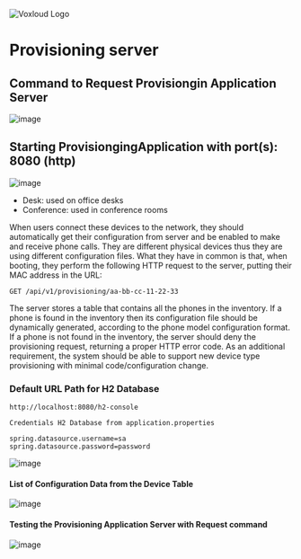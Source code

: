 ![Voxloud Logo](https://www.voxloud.com/wp-content/uploads/2020/07/voxloud_logo_@1x.png)

# Provisioning server #

## Command to Request Provisiongin Application Server ##
![image](https://github.com/user-attachments/assets/c77c1686-0932-4ad2-b3ea-737947edaa93)

## Starting ProvisiongingApplication with port(s): 8080 (http) ##
![image](https://github.com/user-attachments/assets/27942642-df13-4709-9878-3d8c613a041c)


- Desk: used on office desks
- Conference: used in conference rooms

When users connect these devices to the network, they should automatically get their configuration from server and 
be enabled to make and receive phone calls. They are different physical devices thus they are using different configuration files.
What they have in common is that, when booting, they perform the following HTTP request to the server, putting their MAC 
address in the URL:

```
GET /api/v1/provisioning/aa-bb-cc-11-22-33
```

The server stores a table that contains all the phones in the inventory. If a phone is found in the inventory then its
configuration file should be dynamically generated, according to the phone model configuration format. If a phone is not 
found in the inventory, the server should deny the provisioning request, returning a proper HTTP error code.
As an additional requirement, the system should be able to support new device type provisioning with minimal code/configuration change.

### Default URL Path for H2 Database ###

```
http://localhost:8080/h2-console
```

`Credentials H2 Database from application.properties`

```
spring.datasource.username=sa
spring.datasource.password=password
```
![image](https://github.com/user-attachments/assets/48fb532d-7497-43ab-bd2f-ec72ece5345b)


#### List of Configuration Data from the Device Table ####
![image](https://github.com/user-attachments/assets/0ff0e055-269b-48b7-9817-862aebed0789)


#### Testing the Provisioning Application Server with Request command ####
![image](https://github.com/user-attachments/assets/2f1cc2ad-86a8-4e1b-ab0c-38e36787ec31)
